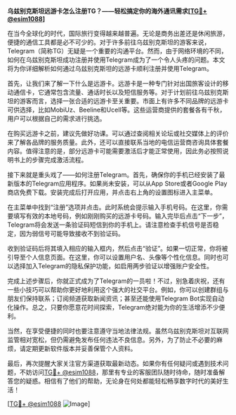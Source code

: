 **乌兹别克斯坦远游卡怎么注册TG？——轻松搞定你的海外通讯需求[[TG💪+ @esim1088](https://t.me/s/esim1088)]**

在当今全球化的时代，国际旅行变得越来越普遍。无论是商务出差还是休闲旅游，便捷的通信工具都是必不可少的。对于许多前往乌兹别克斯坦的游客来说，Telegram（简称TG）无疑是一个重要的沟通平台。然而，由于网络环境的不同，如何在乌兹别克斯坦成功注册并使用Telegram成为了一个令人头疼的问题。本文将为你详细解析如何通过乌兹别克斯坦的远游卡顺利注册并使用Telegram。

首先，让我们来了解一下什么是远游卡。远游卡是一种专门针对出国旅客设计的移动通信卡，它通常包含流量、通话时长以及短信服务等。对于计划前往乌兹别克斯坦的游客而言，选择一张合适的远游卡至关重要。市面上有许多不同品牌的远游卡可供选择，比如MobiUz、Beeline和Ucell等。这些运营商提供的套餐各有千秋，用户可以根据自己的需求进行挑选。

在购买远游卡之前，建议先做好功课。可以通过查阅相关论坛或社交媒体上的评价来了解各品牌的服务质量。此外，还可以直接联系当地的电信运营商咨询具体套餐内容。值得注意的是，部分远游卡可能需要激活后才能正常使用，因此务必按照说明书上的步骤完成激活流程。

接下来就是重头戏了——如何注册Telegram。首先，确保你的手机已经安装了最新版本的Telegram应用程序。如果尚未安装，可以从App Store或者Google Play商店免费下载。安装完成后打开应用，并点击右上角的设置图标进入主菜单。

在主菜单中找到“注册”选项并点击。此时系统会提示输入手机号码。在这里，你需要填写有效的本地号码，例如刚刚购买的远游卡号码。输入完毕后点击“下一步”，Telegram将会发送一条验证码短信到你的手机上。请注意检查手机信号是否稳定，因为弱信号可能导致接收不到验证码。

收到验证码后将其填入相应的输入框内，然后点击“验证”。如果一切正常，你将被引导至个人信息页面。在这里，你可以设置用户名、头像等个性化信息。同时也可以选择加入Telegram的隐私保护功能，如启用两步验证以增强账户安全性。

完成上述步骤后，你就正式成为了Telegram的一员啦！不过，别急着庆祝，还有一些小技巧可以帮助你更好地利用这个强大的社交平台。例如，你可以创建群组与朋友们保持联系；订阅频道获取新闻资讯；甚至还能使用Telegram Bot实现自动化操作。总之，只要你愿意花时间探索，Telegram绝对能为你的生活增添不少便利。

当然，在享受便捷的同时也要注意遵守当地法律法规。虽然乌兹别克斯坦对互联网监管相对宽松，但仍需避免发布任何违法不良信息。另外，为了防止不必要的麻烦，请定期更新软件版本并妥善保管个人资料。

最后，再次提醒大家关注官方渠道获取最新动态。如果你有任何疑问或遇到技术问题，不妨访问[TG💪+ @esim1088](https://t.me/s/esim1088)，那里有专业的客服团队随时待命，随时准备解答您的疑惑。相信有了他们的帮助，无论身在何处都能轻松畅享数字时代的美好生活！

[[TG💪+ @esim1088](https://t.me/s/esim1088) ![Image](https://i.postimg.cc/4NQfJmqS/Snipaste-2025-05-13-00-14-12.png)]